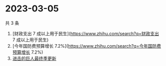 # 2023-03-05

共 3 条

<!-- BEGIN -->
<!-- 最后更新时间 Sun Mar 05 2023 15:11:19 GMT+0800 (China Standard Time) -->

1. [财政支出 7 成以上用于民生](https://www.zhihu.com/search?q=财政支出 7
   成以上用于民生)
1. [今年国防费预算增长 7.2%](https://www.zhihu.com/search?q=今年国防费预算增长
   7.2%)
1. [进击的巨人最终季更新](https://www.zhihu.com/search?q=进击的巨人最终季更新)

<!-- END -->
